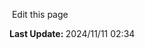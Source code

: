 <section class="lesli-documentation-footer">
    <p><a><i class="ri-external-link-fill"></i>&nbsp;Edit this page</a><p/>
    <p><b>Last Update: </b>2024/11/11 02:34</p>
</section>
<!-- This code was automatically generated -->
<!-- to update this docs please run rake docs:build -->

